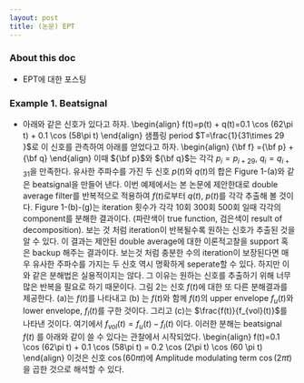 ```yaml
--- 
layout: post 
title: (논문) EPT 
--- 
```


### About this doc 

- EPT에 대한 포스팅 

### Example 1. Beatsignal 

- 아래와 같은 신호가 있다고 하자. 
\begin{align}
f(t)=p(t) + q(t)=0.1 \cos (62\pi t) + 0.1 \cos (58\pi  t) 
\end{align}
샘플링 period $T=\frac{1}{31\times 29 }$로 이 신호를 관측하여 아래를 얻었다고 하자. 
\begin{align}
{\bf f} ={\bf p} + {\bf q}
\end{align}
이때 ${\bf p}$와 ${\bf q}$는 각각 $p_i=p_{i+29}$, $q_i=q_{i+31}$을 만족한다. 유사한 주파수를 가진 두 신호 $p(t)$와 $q(t)$의 합은 Figure 1-(a)와 같은 beatsignal을 만들어 낸다. 이번 예제에서는 본 논문에 제안한대로 double average filter를 반복적으로 적용하여 $f(t)$로부터 $q(t)$, $p(t)$를 각각 추출해 볼 것이다. Figure 1-(b)-(g)는 iteration 횟수가 각각 10회 300회 500회 일때 각각의 component를 분해한 결과이다. (파란색이 true function, 검은색이 result of decomposition). 보는 것 처럼 iteration이 반복될수록 원하는 신호가 추출된 것을 알 수 있다.
이 결과는 제안된 double average에 대한 이론적고찰을 support 혹은 backup 해주는 결과이다. 보는것 처럼 충분한 수의 iteration이 보장된다면 매우 유사한 주파수를 가지는 두 신호 역시 명확하게 seperate할 수 있다. 하지만 이와 같은 분해법은 실용적이지는 않다. 그 이유는 원하는 신호를 추출하기 위해 너무 많은 반복을 필요로 하기 때문이다. 그림 2는 신호 $f(t)$에 대한 또 다른 분해결과를 제공한다. (a)는 $f(t)$를 나타내고 (b) 는 $f(t)$와 함께 $f(t)$의 upper envelope $f_u(t)$와 lower envelope, $f_l(t)$를 구한 것이다. 그리고 (c)는 $\frac{f(t)}{f_{vol}(t)}$를 나타낸 것이다. 여기에서 $f_{vol}(t)=f_u(t)-f_l(t)$ 이다. 이러한 분해는 beatsignal $f(t)$ 를 아래와 같이 쓸 수 있다는 관찰에서 시작되었다. 
\begin{align}
f(t)=0.1 \cos (62\pi  t) + 0.1 \cos (58\pi  t) = 0.2 \cos (2\pi t) \cos (60 \pi t)
\end{align}
이것은 신호 $\cos (60\pi t)$에 Amplitude modulating term $\cos (2\pi t)$을 곱한 것으로 해석할 수 있다. 
